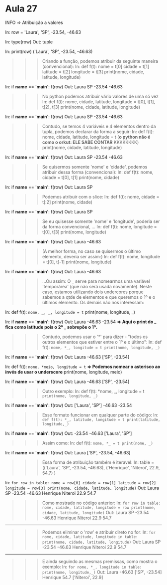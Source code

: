 # Aula 27

INFO => Atribuição a valores

In: row = 'Laura', 'SP', -23.54, -46.63

In: type(row)
Out: tuple

In: print(row)
('Laura', 'SP', -23.54, -46.63)

>>> Criando a função, podemos atribuir da seguinte maneira (convencional):
In: def f(t):
        nome = t[0]
        cidade = t[1]
        latitude = t[2]
        longitude = t[3]
        print(nome, cidade, latitude, longitude)

In: if __name__ == '__main__':
        f(row)
Out:
Laura SP -23.54 -46.63

>>> No python podemos atribuir vário valores de uma só vez
In: def f(t):
        nome, cidade, latitude, longitude = t[0], t[1], t[2], t[3]
        print(nome, cidade, latitude, longitude)

In: if __name__ == '__main__':
        f(row)
Out:
Laura SP -23.54 -46.63

>>> Contudo, se temos 4 variáveis e 4 elementos dentro da tupla, podemos declarar da forma a seguir:
In: def f(t):
        nome, cidade, latitude, longitude = t (__o python não é como o orkut: ELE SABE CONTAR__ KKKKKKKK)
        print(nome, cidade, latitude, longitude)

In: if __name__ == '__main__':
        f(row)
Out:
Laura SP -23.54 -46.63

>>> Se quisermos somente 'nome' e 'cidade', podemos atribuir dessa forma (convencional):
In: def f(t):
        nome, cidade = t[0], t[1]
        print(nome, cidade)

In: if __name__ == '__main__':
        f(row)
Out:
Laura SP

>>> Podemos atribuir com o slice:
In: def f(t):
        nome, cidade = t[:2]
        print(nome, cidade)

In: if __name__ == '__main__':
        f(row)
Out:
Laura SP

>>> Se eu quisesse somente 'nome' e 'longitude', poderia ser da forma convencional, ...
In: def f(t):
        nome, longitude = t[0], t[3]
        print(nome, longitude)

In: if __name__ == '__main__':
        f(row)
Out:
Laura -46.63

>>> (A melhor forma, no caso se quisermos o último elemento, deveria ser assim:)
In: def f(t):
        nome, longitude = t[0], t[-1]
        print(nome, longitude)

In: if __name__ == '__main__':
        f(row)
Out:
Laura -46.63

>>> ...Ou assim: O _ serve para nomearmos uma variável 'temporárea' (que não será usada novamente). Neste caso, estamos utilizando dois undercores porque sabemos a qtde de elementos e que queremos o 1º e o últimos elemento. Os demais não nos interessam:

In: def f(t):
        `nome, _, _, longitude = t`
        print(nome, longitude, _)

In: if __name__ == '__main__':
        f(row)
Out:
Laura -46.63 -23.54 __=> Aqui o print do _ fica como latitude pois o 2º _ sobrepõe o 1º.__

>>> Contudo, podemos usar o '*' para dizer - "todos os outros elementos que estiver entre o 1º e o último":
In: def f(t):
        `nome, *_, longitude = t
        print(nome, longitude, _)`

In: if __name__ == '__main__':
        f(row)
Out:
Laura -46.63 ['SP', -23.54]

In: def f(t):
        `nome, *meio, longitude = t` __=> Podemos nomear o asterisco ao invés de usar o underscore__
        print(nome, longitude, meio)

In: if __name__ == '__main__':
        f(row)
Out:
Laura -46.63 ['SP', -23.54]

>>> Outro exemplo:
In: def f(t):
        *nome, _, longitude = t
        `print(nome, longitude, _)`

In: if __name__ == '__main__':
        f(row)
Out:
['Laura', 'SP'] -46.63 -23.54

>>> Esse formato funcionar em qualquer parte do código:
In: `def f(t):
        *_, latitude, longitude = t
        print(latitude, longitude,_)`

In: if __name__ == '__main__':
        f(row)
Out:
-23.54 -46.63 ['Laura', 'SP']

>>> Assim como:
In: def f(t):
        `nome, *_ = t
        print(nome, _)`

In: if __name__ == '__main__':
        f(row)
Out:
Laura ['SP', -23.54, -46.63]

>>> Essa forma de atribuição também é iteravel:
In: table = (('Laura', 'SP', -23.54, -46.63),
             ('Henrique', 'Niteroi', 22.9, 54.7)
            )

In: `for row in table:
        nome = row[0]
        cidade = row[1]
        latitude = row[2]
        longitude = row[3]
        print(nome, cidade, latitude, longitude)`
Out:
Laura SP -23.54 -46.63
Henrique Niteroi 22.9 54.7

>>> Como mostrado no código anterior:
In: `for row in table:
        nome, cidade, latitude, longitude = row
        print(nome, cidade, latitude, longitude)`
Out:
Laura SP -23.54 -46.63
Henrique Niteroi 22.9 54.7

***

>>> Podemos eliminar o 'row' e atribuir direto no for:
In: `for nome, cidade, latitude, longitude in table:
        print(nome, cidade, latitude, longitude)`
Out:
Laura SP -23.54 -46.63
Henrique Niteroi 22.9 54.7

***

>>> E ainda seguindo as mesmas premissas, como mostra o exemplo:
In: `for nome, *_, longitude in table:
        print(nome, longitude,_)`
Out:
Laura -46.63 ['SP', -23.54]
Henrique 54.7 ['Niteroi', 22.9]
